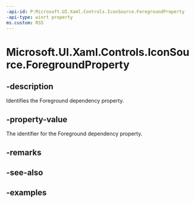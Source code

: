 ```yaml
---
-api-id: P:Microsoft.UI.Xaml.Controls.IconSource.ForegroundProperty
-api-type: winrt property
ms.custom: RS5
---
```

<!-- Property syntax.
public DependencyProperty ForegroundProperty { get; }
-->

# Microsoft.UI.Xaml.Controls.IconSource.ForegroundProperty


## -description

Identifies the Foreground dependency property.


## -property-value

The identifier for the Foreground dependency property.


## -remarks


## -see-also


## -examples


